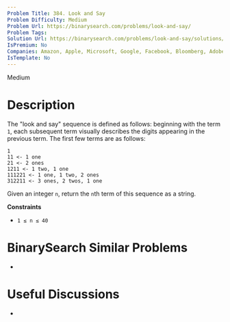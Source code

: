 ```yaml
---
Problem Title: 384. Look and Say
Problem Difficulty: Medium
Problem Url: https://binarysearch.com/problems/look-and-say/
Problem Tags: 
Solution Url: https://binarysearch.com/problems/look-and-say/solutions/
IsPremium: No
Companies: Amazon, Apple, Microsoft, Google, Facebook, Bloomberg, Adobe
IsTemplate: No
---
```


<span style="color: ;">Medium</span>

# Description

The "look and say" sequence is defined as follows: beginning with the term `1`, each subsequent term visually describes the digits appearing in the previous term. The first few terms are as follows:

```
1
11 <- 1 one
21 <- 2 ones
1211 <- 1 two, 1 one
111221 <- 1 one, 1 two, 2 ones
312211 <- 3 ones, 2 twos, 1 one
```

Given an integer `n`, return the `n`th term of this sequence as a string.

**Constraints**
- `1 ≤ n ≤ 40`

# BinarySearch Similar Problems

- []()

# Useful Discussions

- []()
